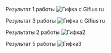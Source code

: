 Результат 1 работы
![Гифка с Gifius ru](https://user-images.githubusercontent.com/76240156/213861901-d2e98e52-dc66-4cab-9e59-dc1d4fa220fa.gif)

Результат 3 работы
![Гифка с Gifius ru](https://user-images.githubusercontent.com/76240156/213861641-b213f4a2-7bdc-4439-a583-c6674beb7bd0.gif)

Результаты 2 работы
![Гифка2](https://user-images.githubusercontent.com/76240156/213861643-041233cd-81f6-4d00-9c6e-5a3b5771f68e.gif)

Результат 5 работы
![Гифка3](https://user-images.githubusercontent.com/76240156/213861644-247a198c-6a70-47ea-9ae8-17be6b93f0ac.gif)
